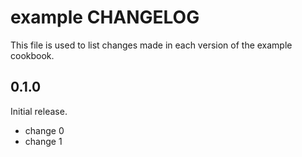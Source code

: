 # example CHANGELOG

This file is used to list changes made in each version of the example cookbook.

## 0.1.0

Initial release.

- change 0
- change 1
